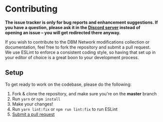 # Contributing

**The issue tracker is only for bug reports and enhancement suggestions. If you have a question, please ask it in the [Discord server](https://discord.gg/3QxkZPK) instead of opening an issue – you will get redirected there anyway.**

If you wish to contribute to the DBM Network modifications collection or documentation, feel free to fork the repository and submit a
pull request. We use ESLint to enforce a consistent coding style, so having that set up in your editor of choice
is a great boon to your development process.

## Setup

To get ready to work on the codebase, please do the following:

1. Fork & clone the repository, and make sure you're on the **master** branch
1. Run `yarn` or `npm install`
1. Make your changes!
1. Run `yarn lint:fix` or `npm run lint:fix` to run ESLint
1. [Submit a pull request](https://github.com/dbm-network/mods/compare)
